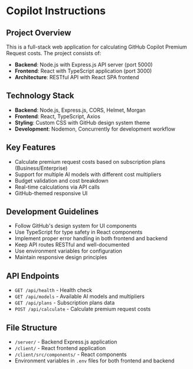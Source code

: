 # Copilot Instructions

<!-- Use this file to provide workspace-specific custom instructions to Copilot. For more details, visit https://code.visualstudio.com/docs/copilot/copilot-customization#_use-a-githubcopilotinstructionsmd-file -->

## Project Overview
This is a full-stack web application for calculating GitHub Copilot Premium Request costs. The project consists of:

- **Backend**: Node.js with Express.js API server (port 5000)
- **Frontend**: React with TypeScript application (port 3000)
- **Architecture**: RESTful API with React SPA frontend

## Technology Stack
- **Backend**: Node.js, Express.js, CORS, Helmet, Morgan
- **Frontend**: React, TypeScript, Axios
- **Styling**: Custom CSS with GitHub design system theme
- **Development**: Nodemon, Concurrently for development workflow

## Key Features
- Calculate premium request costs based on subscription plans (Business/Enterprise)
- Support for multiple AI models with different cost multipliers
- Budget validation and cost breakdown
- Real-time calculations via API calls
- GitHub-themed responsive UI

## Development Guidelines
- Follow GitHub's design system for UI components
- Use TypeScript for type safety in React components
- Implement proper error handling in both frontend and backend
- Keep API routes RESTful and well-documented
- Use environment variables for configuration
- Maintain responsive design principles

## API Endpoints
- `GET /api/health` - Health check
- `GET /api/models` - Available AI models and multipliers
- `GET /api/plans` - Subscription plans data
- `POST /api/calculate` - Calculate premium request costs

## File Structure
- `/server/` - Backend Express.js application
- `/client/` - React frontend application
- `/client/src/components/` - React components
- Environment variables in `.env` files for both frontend and backend
